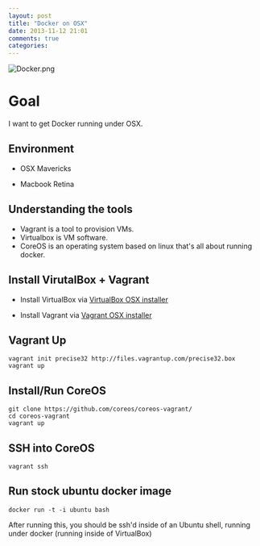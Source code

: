 ```yaml
---
layout: post
title: "Docker on OSX"
date: 2013-11-12 21:01
comments: true
categories: 
---
```


![Docker.png](http://cl.ly/image/302X103n330L/docker.png)

# Goal

I want to get Docker running under OSX.

## Environment

* OSX Mavericks

* Macbook Retina

## Understanding the tools

* Vagrant is a tool to provision VMs.  
* Virtualbox is VM software.  
* CoreOS is an operating system based on linux that's all about running docker.

## Install VirutalBox + Vagrant

* Install VirtualBox via [VirtualBox OSX installer](http://download.virtualbox.org/virtualbox/4.3.2/VirtualBox-4.3.2-90405-OSX.dmg)

* Install Vagrant via [Vagrant OSX installer](http://files.vagrantup.com/packages/a40522f5fabccb9ddabad03d836e120ff5d14093/Vagrant-1.3.5.dmg)

## Vagrant Up

```
vagrant init precise32 http://files.vagrantup.com/precise32.box
vagrant up
```

## Install/Run CoreOS

```
git clone https://github.com/coreos/coreos-vagrant/
cd coreos-vagrant
vagrant up
```

## SSH into CoreOS

```
vagrant ssh
```

## Run stock ubuntu docker image

```
docker run -t -i ubuntu bash
```

After running this, you should be ssh'd inside of an Ubuntu shell, running under docker (running inside of VirtualBox)